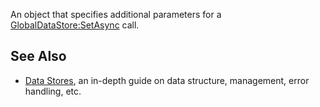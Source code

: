 An object that specifies additional parameters for a [GlobalDataStore:SetAsync](https://developer.roblox.com/en-us/api-reference/function/GlobalDataStore/SetAsync) call.

See Also
--------

*   [Data Stores](https://developer.roblox.com/en-us/articles/Data-store), an in-depth guide on data structure, management, error handling, etc.